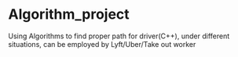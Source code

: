 # Algorithm_project
Using Algorithms to find proper path for driver(C++), under different situations, can be employed by Lyft/Uber/Take out worker
